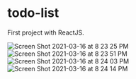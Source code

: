 # todo-list
First project with ReactJS. 

![Screen Shot 2021-03-16 at 8 23 25 PM](https://user-images.githubusercontent.com/56085084/111396513-9bf97c80-8695-11eb-8136-59c1e0974092.png)
![Screen Shot 2021-03-16 at 8 23 51 PM](https://user-images.githubusercontent.com/56085084/111396515-9d2aa980-8695-11eb-9d61-9eb686245566.png)
![Screen Shot 2021-03-16 at 8 24 03 PM](https://user-images.githubusercontent.com/56085084/111396518-9ef46d00-8695-11eb-8c88-502911c6f3f6.png)
![Screen Shot 2021-03-16 at 8 24 14 PM](https://user-images.githubusercontent.com/56085084/111396523-a0be3080-8695-11eb-879d-7f970af1c738.png)

